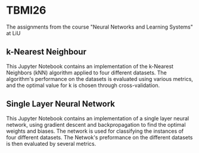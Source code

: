 # TBMI26
The assignments from the course "Neural Networks and Learning Systems" at LiU

## k-Nearest Neighbour
This Jupyter Notebook contains an implementation of the k-Nearest Neighbors (kNN) algorithm applied to four different datasets. The algorithm's performance on the datasets is evaluated using various metrics, and the optimal value for k is chosen through cross-validation.

## Single Layer Neural Network
This Jupyter Notebook contains an implementation of a single layer neural network, using gradient descent and backpropagation to find the optimal weights and biases. The network is used for classifying the instances of four different datasets. The Netwok's preformance on the different datasets is then evaluated by several metrics.
